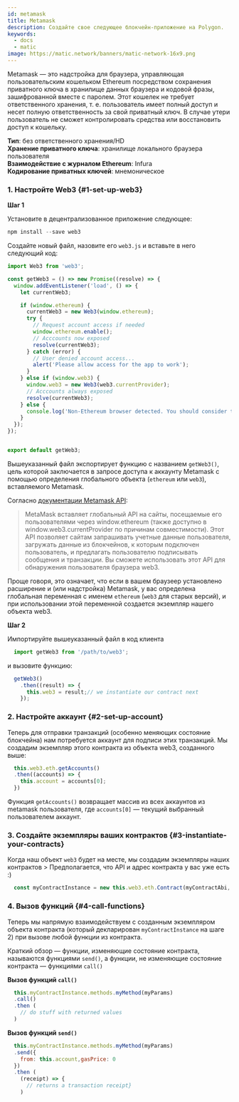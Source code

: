 ```yaml
---
id: metamask
title: Metamask
description: Создайте свое следующее блокчейн-приложение на Polygon.
keywords:
  - docs
  - matic
image: https://matic.network/banners/matic-network-16x9.png
---
```


Metamask — это надстройка для браузера, управляющая пользовательским кошельком Ethereum посредством сохранения приватного ключа в хранилище данных браузера и кодовой фразы, зашифрованной вместе с паролем. Этот кошелек не требует ответственного хранения, т. е. пользователь имеет полный доступ и несет полную ответственность за свой приватный ключ. В случае утери пользователь не сможет контролировать средства или восстановить доступ к кошельку.

**Тип**: без ответственного хранения/HD <br/>
 **Хранение приватного ключа**: хранилище локального браузера пользователя <br/>
 **Взаимодействие с журналом Ethereum**: Infura <br/>
 **Кодирование приватных ключей**: мнемоническое <br/>

### 1. Настройте Web3 {#1-set-up-web3}

**Шаг 1**

Установите в децентрализованное приложение следующее:
  ```javascript
  npm install --save web3
  ```
Создайте новый файл, назовите его `web3.js` и вставьте в него следующий код:

  ```javascript
  import Web3 from 'web3';

  const getWeb3 = () => new Promise((resolve) => {
    window.addEventListener('load', () => {
      let currentWeb3;

      if (window.ethereum) {
        currentWeb3 = new Web3(window.ethereum);
        try {
          // Request account access if needed
          window.ethereum.enable();
          // Acccounts now exposed
          resolve(currentWeb3);
        } catch (error) {
          // User denied account access...
          alert('Please allow access for the app to work');
        }
      } else if (window.web3) {
        window.web3 = new Web3(web3.currentProvider);
        // Acccounts always exposed
        resolve(currentWeb3);
      } else {
        console.log('Non-Ethereum browser detected. You should consider trying MetaMask!');
      }
    });
  });


  export default getWeb3;
  ```

Вышеуказанный файл экспортирует функцию с названием `getWeb3()`, цель которой заключается в запросе доступа к аккаунту Metamask с помощью определения глобального объекта (`ethereum` или `web3`), вставляемого Metamask.

Согласно [документации Metamask API](https://docs.metamask.io/guide/ethereum-provider.html#upcoming-provider-changes):

> MetaMask вставляет глобальный API на сайты, посещаемые его пользователями через window.ethereum (также доступно в window.web3.currentProvider по причинам совместимости). Этот API позволяет сайтам запрашивать учетные данные пользователя, загружать данные из блокчейнов, к которым подключен пользователь, и предлагать пользователю подписывать сообщения и транзакции. Вы сможете использовать этот API для обнаружения пользователя браузера web3.

Проще говоря, это означает, что если в вашем браузеер установлено расширение и (или надстройка) Metamask, у вас определена глобальная переменная с именем `ethereum` (`web3` для старых версий), и при использовании этой переменной создается экземпляр нашего объекта web3.

**Шаг 2**

Импортируйте вышеуказанный файл в код клиента
```js
  import getWeb3 from '/path/to/web3';
```
и вызовите функцию:
```js
  getWeb3()
    .then((result) => {
      this.web3 = result;// we instantiate our contract next
    });
```
### 2. Настройте аккаунт {#2-set-up-account}

Теперь для отправки транзакций (особенно меняющих состояние блокчейна) нам потребуется аккаунт для подписи этих транзакций. Мы создадим экземпляр этого контракта из объекта web3, созданного выше:
```js
  this.web3.eth.getAccounts()
  .then((accounts) => {
    this.account = accounts[0];
  })
```
Функция `getAccounts()` возвращает массив из всех аккаунтов из metamask пользователя, где `accounts[0]` — текущий выбранный пользователем аккаунт.

### 3. Создайте экземпляры ваших контрактов {#3-instantiate-your-contracts}

Когда наш объект `web3` будет на месте, мы создадим экземпляры наших контрактов > Предполагается, что API и адрес контракта у вас уже есть :)
```js
  const myContractInstance = new this.web3.eth.Contract(myContractAbi, myContractAddress)
```
### 4. Вызов функций {#4-call-functions}

Теперь мы напрямую взаимодействуем с созданным экземпляром объекта контракта (который декларирован  `myContractInstance` на шаге 2) при вызове любой функции из контракта.

Краткий обзор — функции, изменяющие состояние контракта, называются функциями `send()`, а функции, не изменяющие состояние контракта — функциями `call()`

**Вызов функций `call()`**
```js
  this.myContractInstance.methods.myMethod(myParams)
  .call()
  .then (
    // do stuff with returned values
  )
```
**Вызов функций `send()`**
```js
  this.myContractInstance.methods.myMethod(myParams)
  .send({
    from: this.account,gasPrice: 0
  })
  .then (
    (receipt) => {
      // returns a transaction receipt}
    )
```
